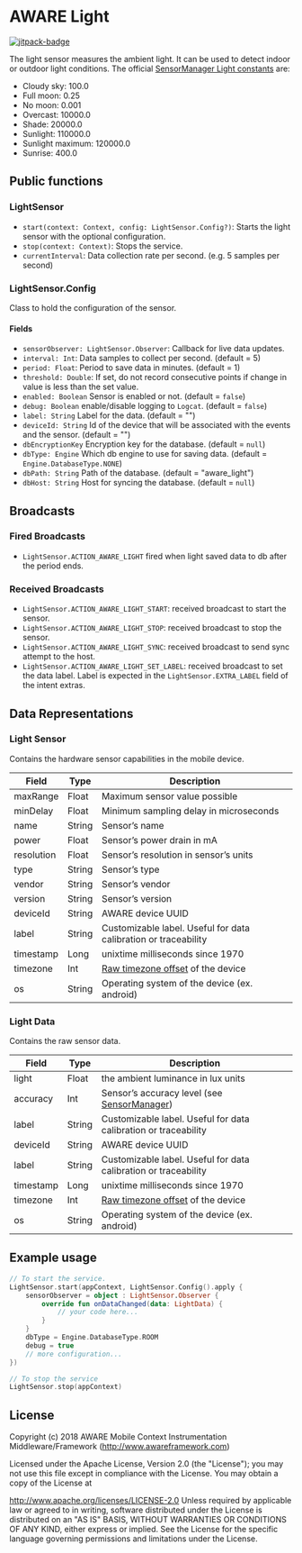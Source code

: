 # AWARE Light

[![jitpack-badge](https://jitpack.io/v/awareframework/com.aware.android.sensor.light.svg)](https://jitpack.io/#awareframework/com.aware.android.sensor.light)

The light sensor measures the ambient light. It can be used to detect indoor or outdoor light conditions. The official [SensorManager Light constants][3] are:

+ Cloudy sky: 100.0
+ Full moon: 0.25
+ No moon: 0.001
+ Overcast: 10000.0
+ Shade: 20000.0
+ Sunlight: 110000.0
+ Sunlight maximum: 120000.0
+ Sunrise: 400.0

## Public functions

### LightSensor

+ `start(context: Context, config: LightSensor.Config?)`: Starts the light sensor with the optional configuration.
+ `stop(context: Context)`: Stops the service.
+ `currentInterval`: Data collection rate per second. (e.g. 5 samples per second)

### LightSensor.Config

Class to hold the configuration of the sensor.

#### Fields

+ `sensorObserver: LightSensor.Observer`: Callback for live data updates.
+ `interval: Int`: Data samples to collect per second. (default = 5)
+ `period: Float`: Period to save data in minutes. (default = 1)
+ `threshold: Double`: If set, do not record consecutive points if change in value is less than the set value.
+ `enabled: Boolean` Sensor is enabled or not. (default = `false`)
+ `debug: Boolean` enable/disable logging to `Logcat`. (default = `false`)
+ `label: String` Label for the data. (default = "")
+ `deviceId: String` Id of the device that will be associated with the events and the sensor. (default = "")
+ `dbEncryptionKey` Encryption key for the database. (default = `null`)
+ `dbType: Engine` Which db engine to use for saving data. (default = `Engine.DatabaseType.NONE`)
+ `dbPath: String` Path of the database. (default = "aware_light")
+ `dbHost: String` Host for syncing the database. (default = `null`)

## Broadcasts

### Fired Broadcasts

+ `LightSensor.ACTION_AWARE_LIGHT` fired when light saved data to db after the period ends.

### Received Broadcasts

+ `LightSensor.ACTION_AWARE_LIGHT_START`: received broadcast to start the sensor.
+ `LightSensor.ACTION_AWARE_LIGHT_STOP`: received broadcast to stop the sensor.
+ `LightSensor.ACTION_AWARE_LIGHT_SYNC`: received broadcast to send sync attempt to the host.
+ `LightSensor.ACTION_AWARE_LIGHT_SET_LABEL`: received broadcast to set the data label. Label is expected in the `LightSensor.EXTRA_LABEL` field of the intent extras.

## Data Representations

### Light Sensor

Contains the hardware sensor capabilities in the mobile device.

| Field      | Type   | Description                                                     |
| ---------- | ------ | --------------------------------------------------------------- |
| maxRange   | Float  | Maximum sensor value possible                                   |
| minDelay   | Float  | Minimum sampling delay in microseconds                          |
| name       | String | Sensor’s name                                                  |
| power      | Float  | Sensor’s power drain in mA                                     |
| resolution | Float  | Sensor’s resolution in sensor’s units                         |
| type       | String | Sensor’s type                                                  |
| vendor     | String | Sensor’s vendor                                                |
| version    | String | Sensor’s version                                               |
| deviceId   | String | AWARE device UUID                                               |
| label      | String | Customizable label. Useful for data calibration or traceability |
| timestamp  | Long   | unixtime milliseconds since 1970                                |
| timezone   | Int    | [Raw timezone offset][1] of the device                          |
| os         | String | Operating system of the device (ex. android)                    |

### Light Data

Contains the raw sensor data.

| Field     | Type   | Description                                                     |
| --------- | ------ | --------------------------------------------------------------- |
| light     | Float  | the ambient luminance in lux units                              |
| accuracy  | Int    | Sensor’s accuracy level (see [SensorManager][2])               |
| label     | String | Customizable label. Useful for data calibration or traceability |
| deviceId  | String | AWARE device UUID                                               |
| label     | String | Customizable label. Useful for data calibration or traceability |
| timestamp | Long   | unixtime milliseconds since 1970                                |
| timezone  | Int    | [Raw timezone offset][1] of the device                          |
| os        | String | Operating system of the device (ex. android)                    |

## Example usage

```kotlin
// To start the service.
LightSensor.start(appContext, LightSensor.Config().apply {
    sensorObserver = object : LightSensor.Observer {
        override fun onDataChanged(data: LightData) {
            // your code here...
        }
    }
    dbType = Engine.DatabaseType.ROOM
    debug = true
    // more configuration...
})

// To stop the service
LightSensor.stop(appContext)
```

## License

Copyright (c) 2018 AWARE Mobile Context Instrumentation Middleware/Framework (http://www.awareframework.com)

Licensed under the Apache License, Version 2.0 (the "License"); you may not use this file except in compliance with the License. You may obtain a copy of the License at

http://www.apache.org/licenses/LICENSE-2.0
Unless required by applicable law or agreed to in writing, software distributed under the License is distributed on an "AS IS" BASIS, WITHOUT WARRANTIES OR CONDITIONS OF ANY KIND, either express or implied. See the License for the specific language governing permissions and limitations under the License.

[1]: https://developer.android.com/reference/java/util/TimeZone#getRawOffset()
[2]: http://developer.android.com/reference/android/hardware/SensorManager.html
[3]: http://developer.android.com/reference/android/hardware/SensorManager.html#LIGHT_CLOUDY